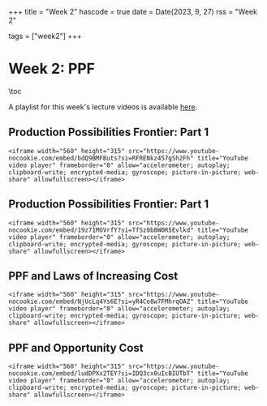 +++
title = "Week 2"
hascode = true
date = Date(2023, 9, 27)
rss = "Week 2"

tags = ["week2"]
+++


# Week 2: PPF

\toc

A playlist for this week's lecture videos is available [here](https://www.youtube.com/playlist?list=PLBl3tyVmUuVg-g47I9OgB_d0U0DIRJ2fY).

## Production Possibilities Frontier: Part 1

~~~
<iframe width="560" height="315" src="https://www.youtube-nocookie.com/embed/bdQ9BMFButs?si=RFRENkz457gSh2Fh" title="YouTube video player" frameborder="0" allow="accelerometer; autoplay; clipboard-write; encrypted-media; gyroscope; picture-in-picture; web-share" allowfullscreen></iframe>
~~~


## Production Possibilities Frontier: Part 1

~~~
<iframe width="560" height="315" src="https://www.youtube-nocookie.com/embed/19z71MOVrfY?si=TfSz0b8W0R5Evlkd" title="YouTube video player" frameborder="0" allow="accelerometer; autoplay; clipboard-write; encrypted-media; gyroscope; picture-in-picture; web-share" allowfullscreen></iframe>
~~~


## PPF and Laws of Increasing Cost

~~~
<iframe width="560" height="315" src="https://www.youtube-nocookie.com/embed/NjUcLq4Ys6E?si=yR4Ce8w7FMhrqOAZ" title="YouTube video player" frameborder="0" allow="accelerometer; autoplay; clipboard-write; encrypted-media; gyroscope; picture-in-picture; web-share" allowfullscreen></iframe>
~~~


## PPF and Opportunity Cost

~~~
<iframe width="560" height="315" src="https://www.youtube-nocookie.com/embed/ludDPXx2TEY?si=IDQ3cx0uIcBIUTbT" title="YouTube video player" frameborder="0" allow="accelerometer; autoplay; clipboard-write; encrypted-media; gyroscope; picture-in-picture; web-share" allowfullscreen></iframe>
~~~
